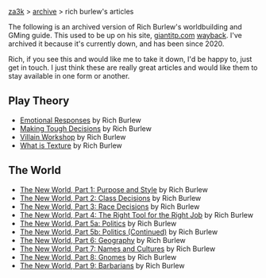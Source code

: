 [za3k](/) > [archive](/archive) > rich burlew's articles

The following is an archived version of Rich Burlew's worldbuilding and GMing guide. This used to be up on his site, [giantitp.com](http://www.giantitp.com/Gaming.html) [wayback](https://web.archive.org/web/20200216152147/http://www.giantitp.com/Gaming.html). I've archived it because it's currently down, and has been since 2020.

Rich, if you see this and would like me to take it down, I'd be happy to, just get in touch. I just think these are really great articles and would like them to stay available in one form or another.

## Play Theory

- [Emotional Responses](emotional.md) by Rich Burlew
- [Making Tough Decisions](tough.md) by Rich Burlew
- [Villain Workshop](villain.md) by Rich Burlew
- [What is Texture](texture.md) by Rich Burlew

## The World

- [The New World, Part 1: Purpose and Style](part1.md) by Rich Burlew
- [The New World, Part 2: Class Decisions](part2.md) by Rich Burlew
- [The New World, Part 3: Race Decisions](part3.md) by Rich Burlew
- [The New World, Part 4: The Right Tool for the Right Job](part4.md) by Rich Burlew
- [The New World, Part 5a: Politics](part5a.md) by Rich Burlew
- [The New World, Part 5b: Politics (Continued)](part5b.md) by Rich Burlew
- [The New World, Part 6: Geography](part6.md) by Rich Burlew
- [The New World, Part 7: Names and Cultures](part7.md) by Rich Burlew
- [The New World, Part 8: Gnomes](part8.md) by Rich Burlew
- [The New World, Part 9: Barbarians](part9.md) by Rich Burlew

